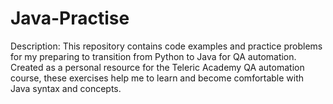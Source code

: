 # Java-Practise
Description: This repository contains code examples and practice problems for my preparing to transition from Python to Java for QA automation. Created as a personal resource for the Teleric Academy QA automation course, these exercises help me to learn and become comfortable with Java syntax and concepts.
